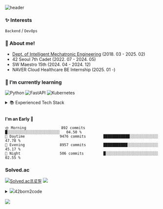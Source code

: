 ![header](https://capsule-render.vercel.app/api?type=waving&height=200&color=365AA1&text=wonyang&reversal=false&textBg=false&fontAlignY=40&fontColor=ffffff)

### ✨ Interests
`Backend` / `DevOps`

### 🙌 About me!
- [Dept. of Intelligent Mechatronic Engineering](http://imc.sejong.ac.kr/page/sub2_2) (2018. 03 - 2025. 02)
- 42 Seoul 7th Cadet (2022. 07 - 2024. 05)
- SW Maestro 15th (2024. 04 - 2024. 12)
- NAVER Cloud Healthcare BE Internship (2025. 01 -)

### 🌱 I’m currently learning

![Python](https://img.shields.io/static/v1?style=for-the-badge&message=Python&color=3776AB&logo=Python&logoColor=FFFFFF&label=)
![FastAPI](https://img.shields.io/badge/FastAPI-009688?style=for-the-badge&logo=fastapi&logoColor=ffffff)
![Kubernetes](https://img.shields.io/static/v1?style=for-the-badge&message=Kubernetes&color=232F3E&logo=kubernetes&logoColor=326CE5&label=)


<details>
<summary>📚  Experienced Tech Stack </summary>
<div markdown="1"><br>
          
<div>
<!-- Programming Languages -->
<img src="https://img.shields.io/badge/C-A8B9CC?style=flat-square&logo=c&logoColor=ffffff">
<img src="https://img.shields.io/badge/C++-00599C?style=flat-square&logo=cplusplus&logoColor=ffffff">
<img src="https://img.shields.io/badge/Java-007396?style=flat-square&logo=java&logoColor=white">
<img src="https://img.shields.io/badge/Python-3776AB?style=flat-square&logo=python&logoColor=ffffff">
<img src="https://img.shields.io/badge/Javascript-ffb13b?style=flat-square&logo=javascript&logoColor=white">
<br>

<!-- Frameworks and Libraries -->
<img src="https://img.shields.io/badge/Django-092E20?style=flat-square&logo=django&logoColor=ffffff">
<img src="https://img.shields.io/badge/Spring-6DB33F?style=flat-square&logo=spring&logoColor=ffffff">
<img src="https://img.shields.io/badge/FastAPI-009688?style=flat-square&logo=fastapi&logoColor=ffffff">
<br>

<!-- DevOps and Cloud -->
<img src="https://img.shields.io/badge/Docker-2496ED?style=flat-square&logo=docker&logoColor=ffffff">
<img src="https://img.shields.io/badge/kubernetes-326CE5?style=flat-square&logo=kubernetes&logoColor=ffffff">
<img src="https://img.shields.io/badge/Nginx-009639?style=flat-square&logo=nginx&logoColor=ffffff">
<img src="https://img.shields.io/badge/GitHub Actions-2088FF?style=flat-square&logo=githubactions&logoColor=ffffff">
<br>

<img src="https://img.shields.io/badge/AWS-232F3E?style=flat-square&logo=amazonwebservices&logoColor=white">
<img src="https://img.shields.io/badge/AWS Lambda-FF9900?style=flat-square&logo=awslambda&logoColor=ffffff">
<img src="https://img.shields.io/badge/AWS Fargate-FF9900?style=flat-square&logo=awsfargate&logoColor=ffffff">
<img src="https://img.shields.io/badge/Amazon ECS-FF9900?style=flat-square&logo=amazonecs&logoColor=ffffff">
<img src="https://img.shields.io/badge/Amazon S3-569A31?style=flat-square&logo=amazons3&logoColor=ffffff">
<img src="https://img.shields.io/badge/Amazon RDS-527FFF?style=flat-square&logo=amazonrds&logoColor=ffffff">
<img src="https://img.shields.io/badge/Amazon Route 53-8C4FFF?style=flat-square&logo=amazonroute53&logoColor=ffffff">
<img src="https://img.shields.io/badge/Amazon CloudWatch-FF4F8B?style=flat-square&logo=amazoncloudwatch&logoColor=ffffff">
<img src="https://img.shields.io/badge/Amazon API Gateway-FF4F8B?style=flat-square&logo=amazonapigateway&logoColor=ffffff">
<br>

<!-- Tools -->
<img src="https://img.shields.io/badge/Swagger-85EA2D?style=flat-square&logo=swagger&logoColor=ffffff">
<img src="https://img.shields.io/badge/Jira-0052CC?style=flat-square&logo=jira&logoColor=ffffff">
<img src="https://img.shields.io/badge/Notion-000000?style=flat-square&logo=notion&logoColor=ffffff">
<img src="https://img.shields.io/badge/Git-F05032?style=flat-square&logo=git&logoColor=ffffff">
<img src="https://img.shields.io/badge/GitHub-181717?style=flat-square&logo=github&logoColor=ffffff">
<br>

<!-- Databases -->
<img src="https://img.shields.io/badge/MySQL-4479A1?style=flat-square&logo=mysql&logoColor=ffffff">
<img src="https://img.shields.io/badge/PostgreSQL-4169E1?style=flat-square&logo=postgresql&logoColor=ffffff">
<br>

<!-- Web Development -->
<img src="https://img.shields.io/badge/HTML5-E34F26?style=flat-square&logo=html5&logoColor=white">
<img src="https://img.shields.io/badge/CSS3-1572B6?style=flat-square&logo=css3&logoColor=white">
<img src="https://img.shields.io/badge/React-61DAFB?style=flat-square&logo=react&logoColor=ffffff">
<img src="https://img.shields.io/badge/React Router-CA4245?style=flat-square&logo=reactrouter&logoColor=ffffff">
<img src="https://img.shields.io/badge/Recoil-3D3D3D?style=flat-square&logo=recoil&logoColor=ffffff">
<br>

<!-- AI -->
<img src="https://img.shields.io/badge/Pytorch-EE4C2C?style=flat-square&logo=pytorch&logoColor=white">
<img src="https://img.shields.io/badge/scikit-learn-F7931E?style=flat-square&logo=scikit-learn&logoColor=white">
<img src="https://img.shields.io/badge/opencv-5C3EE8?style=flat-square&logo=opencv&logoColor=white">
<br>

<!-- Hardware -->
<img src="https://img.shields.io/badge/Arduino-00979D?style=flat-square&logo=Arduino&logoColor=white">

</div>
</div>
</details>
<br>

<!--START_SECTION:waka-->
**I'm an Early 🐤** 

```text
🌞 Morning                892 commits         █░░░░░░░░░░░░░░░░░░░░░░░░   04.50 % 
🌆 Daytime                9476 commits        ████████████░░░░░░░░░░░░░   47.78 % 
🌃 Evening                8957 commits        ███████████░░░░░░░░░░░░░░   45.17 % 
🌙 Night                  506 commits         █░░░░░░░░░░░░░░░░░░░░░░░░   02.55 % 
```



<!--END_SECTION:waka-->
### Solved.ac

[![Solved.ac프로필](http://mazassumnida.wtf/api/v2/generate_badge?boj=bennyws)](https://solved.ac/bennyws)
<a href="https://solved.ac/bennyws"><img src="http://mazandi.herokuapp.com/api?handle=bennyws&theme=cold"/></a>

<details>
<summary><img src="https://img.shields.io/badge/-000000?style=flat&logo=42&logoColor=white">42born2code 
 </summary><br>

[![wonyang's 42 stats](https://badge.mediaplus.ma/starryblue/wonyang?1337Badge=off&UM6P=off)](https://github.com/oakoudad/badge42)

</details>

<br>
<a href="https://hits.seeyoufarm.com"><img src="https://hits.seeyoufarm.com/api/count/incr/badge.svg?url=https%3A%2F%2Fgithub.com%2Fwonyangs%2Fhit-counter&count_bg=%2379C83D&title_bg=%23555555&icon=&icon_color=%23E7E7E7&title=hits&edge_flat=false"/></a>
